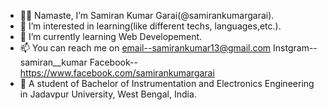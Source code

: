 - 🙏🏼 Namaste, I’m Samiran Kumar Garai(@samirankumargarai).
- 👀 I’m interested in learning(like different techs, languages,etc.).
- 🌱 I’m currently learning Web Developement.
- 📫 You can reach me on  email--samirankumar13@gmail.com
                          Instgram--samiran__kumar
                          Facebook--https://www.facebook.com/samirankumargarai
- 🏫 A student of Bachelor of Instrumentation and Electronics Engineering in Jadavpur University, West Bengal, India.

<!---
samirankumargarai/samirankumargarai is a ✨ special ✨ repository because its `README.md` (this file) appears on your GitHub profile.
You can click the Preview link to take a look at your changes.
--->
